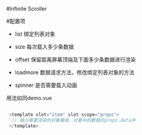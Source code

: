 #Infinite Scroller

#配置项
- list 绑定列表对象

- size 每次载入多少条数据

- offset 保留距离屏幕顶端及下面多少条数据进行渲染

- loadmore 数据请求方法，修改绑定列表对象的方法

- spinner 是否需要载入动画

用法如同demo.vue

```javascript

 <template slot="item" slot-scope="props">
  // 插入需要渲染的对象模板，对象中的数据在props.data中
 </template>
```
